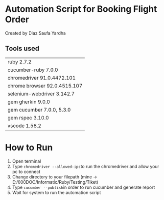 # Automation Script for Booking Flight Order
Created by Diaz Saufa Yardha

## Tools used
<table>
    <tr>
        <td>ruby                2.7.2</td>
    </tr>
    <tr>
        <td>cucumber-ruby       7.0.0</td>
    </tr>
    <tr>
        <td>chromedriver        91.0.4472.101</td>
    </tr>
    <tr>
        <td>chrome browser      92.0.4515.107 </td>
    </tr>
    <tr>
        <td>selenium-webdriver  3.142.7</td>
    </tr>
    <tr>
        <td>gem gherkin         9.0.0</td>
    </tr>
    <tr>
        <td>gem cucumber        7.0.0, 5.3.0</td>
    </tr>
    <tr>
        <td>gem rspec           3.10.0</td>
    </tr>
    <tr>
        <td>vscode              1.58.2</td>
    </tr>
</table>

# How to Run
1. Open terminal
2. Type ```chromedriver --allowed-ips```to run the chromedriver and allow your pc to connect
3. Change directory to your filepath (mine -> E:/000DOC/Informatic/Ruby/Testing/Tiket)
4. Type ```cucumber --publish```in order to run cucumber and generate report
5. Wait for system to run the automation script